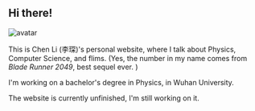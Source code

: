 ## Hi there!

<img class="avatar" src="https://avataaars.io/?avatarStyle=Circle&topType=ShortHairShortCurly&accessoriesType=Prescription02&hairColor=Black&facialHairType=Blank&clotheType=BlazerShirt&eyeType=Happy&eyebrowType=DefaultNatural&mouthType=Default&skinColor=Pale" alt="avatar">

This is Chen Li (李琛)'s personal website, where I talk about Physics, Computer Science, and flims. (Yes, the number in my name comes from _Blade Runner 2049_, best sequel ever. )

I'm working on a bachelor's degree in Physics, in Wuhan University.

The website is currently unfinished, I'm still working on it.